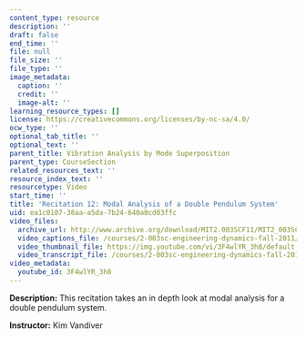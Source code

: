 ```yaml
---
content_type: resource
description: ''
draft: false
end_time: ''
file: null
file_size: ''
file_type: ''
image_metadata:
  caption: ''
  credit: ''
  image-alt: ''
learning_resource_types: []
license: https://creativecommons.org/licenses/by-nc-sa/4.0/
ocw_type: ''
optional_tab_title: ''
optional_text: ''
parent_title: Vibration Analysis by Mode Superposition
parent_type: CourseSection
related_resources_text: ''
resource_index_text: ''
resourcetype: Video
start_time: ''
title: 'Recitation 12: Modal Analysis of a Double Pendulum System'
uid: ea1c0107-38aa-a5da-7b24-640a0cd03ffc
video_files:
  archive_url: http://www.archive.org/download/MIT2.003SCF11/MIT2_003SCF11_rec12_300k.mp4
  video_captions_file: /courses/2-003sc-engineering-dynamics-fall-2011/77afc757e44d5dce9d0d5351f38c96cf_3F4wlYR_3h8.vtt
  video_thumbnail_file: https://img.youtube.com/vi/3F4wlYR_3h8/default.jpg
  video_transcript_file: /courses/2-003sc-engineering-dynamics-fall-2011/27609eb312de93957ce822a06d8a0dcf_3F4wlYR_3h8.pdf
video_metadata:
  youtube_id: 3F4wlYR_3h8
---
```

**Description:** This recitation takes an in depth look at modal analysis for a double pendulum system.

**Instructor:** Kim Vandiver